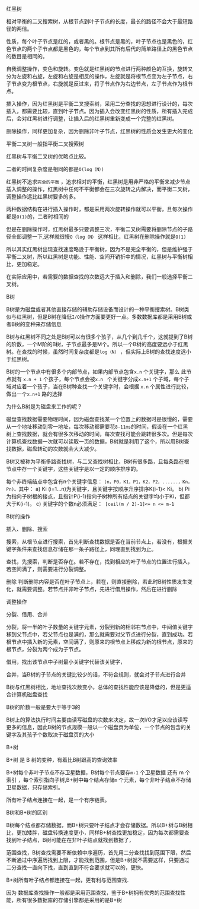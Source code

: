 红黑树

相对平衡的二叉搜索树，从根节点到叶子节点的长度，最长的路径不会大于最短路径的两倍。

性质，每个叶子节点是红的，或者黑的。根节点是黑的，叶子节点也是黑色的，红色节点的两个子节点都是黑色的，每个节点到其所有后代的简单路径上的黑色节点的数目是相同的。

自我调整操作，变色和旋转。变色就是红黑树的节点进行两种颜色的互换，旋转又分为左旋和右旋，左旋和右旋是相反的操作，左旋就是将根节点变为左子节点，右子节点变为根节点，右旋就是反过来，将子节点作为右边节点，左子节点作为根节点。



插入操作，因为红黑树是平衡二叉搜索树，采用二分查找的思想进行设计的，每次插入，都需要比较，直到叶子节点。因为插入会改变红黑树的性质，所有插入完成后，会对红黑树进行调整，让插入后的红黑树重新变成一个完整的红黑树。

删除操作，同样更加复杂，因为删除非叶子节点，红黑树的性质会发生更大的变化



平衡二叉树一般指平衡二叉搜索树

红黑树与平衡二叉树的优略点比较。

二者的时间复杂度是相同的都是`O(log（N）)`

 红黑树不追求`完全的平衡` ，追求相对的平衡，红黑树是用非严格的平衡来减少节点插入调整的操作，红黑树中任何不平衡都会在三次旋转之内解决，而平衡二叉树，调整操作远比红黑树要多的多。

两种数据结构在进行插入操作时，都是采用两次旋转操作就可以平衡，且每次操作都是`O(1)`的，二者时相同的

但是在删除操作时，红黑树最多只要调整三次，平衡二叉树需要将删除节点的子路径全部调整一下,这样就很慢`O（log（N）`   这样相比，红黑树在删除操作就是`O(1)` 

所以其实红黑树出现查找速度略逊于平衡树，因为不是完全平衡的，但是维护强于平衡二叉树，所以红黑树是功能、性能、空间开销折中的情况，红黑树与平衡树相比，更加稳定。

在实际应用中，若需要的数据查找的次数远大于插入和删除，我们一般选择平衡二叉树。





B树

B树是为磁盘或者其他直接存储的辅助存储设备而设计的一种平衡搜索树。B树类似与红黑树，但是B树在降低`I/O`操作方面要更好一点。多数数据库都是采用B树或者B树的变种来存储信息



B树与红黑树不同之处是B树可以有很多个孩子，从几个到几千个，这就提到了B树的阶数，一个M阶的B树，子节点最多是M个。所以一个B树的高度要远小于红黑树。在查找的时候，虽然时间复杂度都是`log（N）`  ，但实际上B树的查找速度远小于红黑树。

B树的一个节点中有很多个内部节点，如果内部节点包含`x.n` 个关键字，那么 此节点就有 `x.n + 1` 个孩子，每个节点会被`x.n ` 个关键字分成`x.n+1` 个子域，每个子域对应着一个孩子，当在B树种查找一个关键字时，会根据 `x.n` 个属性进行比较，做出一个`x.n+1` 路的选择 

为什么B树是为磁盘来工作的呢？

磁盘查找数据需要物理时间，因为磁盘查找某一个位置上的数据时是很慢的，需要从一个地址移动到零一地址，每次移动都需要花`8-11ms`的时间，假设在一个红黑树上查找数据，就会有很多次移动的时间，每次查找可能会跳转很多次。但是每次计算机查找数据一次就可以读取一页的数据，B树就是利用了这个，所以用B树查找数据，磁盘转动的次数就会大大减少。



B树又被称为平衡多路查找树，与二叉查找树相比，B树有很多路，且每条路在根节点中存一个关键字，这些关键字是以一定的顺序排序的。

每个非终端结点中包含有n个关键字信息： `(n，P0，K1，P1，K2，P2，......，Kn，Pn)。`其中：
    a)  Ki (i=1...n)为关键字，且关键字按顺序升序排序K(i-1)< Ki。 
    b)  Pi为指向子树根的接点，且指针P(i-1)指向子树种所有结点的关键字均小于Ki，但都大于K(i-1)。 
    c)  关键字的个数n必须满足：` [ceil(m / 2)-1]<= n <= m-1`



B树的操作

插入、删除、搜索

搜索，从根节点进行搜索，首先判断查找数据是否在当前节点上，若没有，根据关键字条件来查找信息存储在那一条子路径上，同理直到找到为止。



查找，先搜索，判断是否存在。若不存在，找到相应的叶子节点的位置进行插入，若空间满了，则需要进行分裂调整。

删除 判断删除内容是否在叶子节点上，若在，则直接删除，若此时B树性质发生变化，就需要调整。若节点并非叶子节点，先进行借用操作，然后在进行删除

调整操作

分裂、借用、合并

分裂，将一半的叶子数量的关键字元素，分裂到新的相邻右节点中，中间值关键字移到父节点中，若父节点也是满的，那么就需要对父节点进行分裂，直到成功。若根节点中插入新的元素，空间满了，则原来的根节点上移成为新的根节点，原来的根节点，分裂为两个成为子节点。

借用，找出该节点中子树最小关键字代替该关键字，

合并，当B树的子节点的关键比较少的话，不符合规则，就会对子节点进行合并



B树与红黑树相比，地址查找次数变小，总体的查找性能应该是降低的，但是更适合计算机磁盘查找

B树的阶数一般是要大于等于3的

B树上的算法执行时间主要由读写磁盘的次数来决定，故一次I/O才足以应该读写更多的信息，因此B树的节点规模一般以一个磁盘页为单位，一个节点的包含的关键字及其孩子个数取决于磁盘页的大小



B+树 

B+树 是 B 树的变种，有着比B树跟高的查询效率

B+树每个非叶子节点不存卫星数据，B树每个节点要存`m-1` 个卫星数据 还有 m 个索引 ，每个索引指向子树,B+树中每个结点存储`m` 个元素，每个非叶子结点不存储卫星数据，只存储索引。

所有叶子结点连接在一起，是一个有序链表。



B树和B+树的区别

B树每个结点都存储数据，而B+树只要叶子结点才会存储数据。所以B+树与B树相比，更加矮胖，磁盘转换速度更小，同样B+树查找更加稳定，因为每次都需要查找到叶子结点，B树可能在在非叶子结点就找到数据了，

范围查找，B树查找需要不断依赖中序遍历，首先用二分查找找到范围下限，然后不断通过中序遍历找到上限，才能找到范围，但是B+树就不需要这样，只要通过二分查找一直向下找，直到直到不符合要求就可以的，更快。

B+树所有叶子结点都连接在一起，更有利与范围查找.



因为 数据库查找操作一般都是采用范围查找，鉴于B+树拥有优秀的范围查找性能，所有很多数据库的存储引擎都是采用的是B+树 